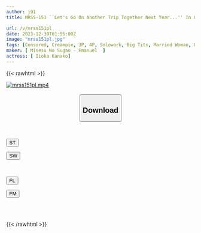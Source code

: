 ```yaml
---
author: j91
title: MRSS-151 ``Let's Go On Another Trip Together Next Year...'' In Order To Earn Money For My Son's Surgery, My Beloved Wife Signed A Contract To Become A Wealthy Man's Meat Urinal For A Year. Kana Morisawa

url: /v/mrss151pl
date: 2023-12-30T01:55:00Z
image: "mrss151pl.jpg"
tags: [Censored, Creampie, 3P, 4P, Solowork, Big Tits, Married Woman, Cuckold	]
maker: [ Misesu No Sugao - Emanuel  ]
actress: [ Iioka Kanako]
---
```



{{< rawhtml >}}

<div class="video" data-videoid="3JWjll1J66UdeO9">
    <a href="javascript:;">
        <img src="/v/mrss151pl/mrss151pl.jpg" width="WIDTH" height="HEIGHT" alt="mrss151pl.mp4" loading="lazy">
    </a>
</div>

<script type="text/javascript" src="https://j91.asia/asset/on-demand-st.js"></script>

<br>
  <link rel="stylesheet" href="https://j91.asia/asset/bs5.css">
  
  <center>
  <button class="btn btn-primary" type="button" data-bs-toggle="collapse" data-bs-target=".multi-collapse" aria-expanded="false" aria-controls="multiCollapseExample1 multiCollapseExample2"><h2>Download</h2></button></center>
</p>
<div class="row">
  <div class="col">
    <div class="collapse multi-collapse" id="multiCollapseExample1">
      <div class="card card-body">
	      	      <br>
<div class="buttons">  
<p><a href="https://streamtape.to/v/3JWjll1J66UdeO9" target="_blank"><button class="btn-hover color-3"><i class="fa fa-download"></i> ST</button></a></p>
<p><a href="https://flaswish.com/b2by8r5cuqrb" target="_blank"><button class="btn-hover color-2"><i class="fa fa-download"></i> SW</button></a></p></div>
    </div>
  </div>
</div>
  <div class="col">
    <div class="collapse multi-collapse" id="multiCollapseExample2">
      <div class="card card-body">
	      <br>
<div class="buttons">
<p><a href="javascript:;" target="_blank"><button class="btn-hover color-9"><i class="fa fa-download"></i> FL</button></a></p>
<p><a href="javascript:;" target="_blank"><button class="btn-hover color-8"><i class="fa fa-download"></i> FM</button></a></p></div>
<br><br>
      </div>
    </div>
  </div>
</div>

{{< /rawhtml >}}